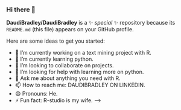 ### Hi there 👋
**DaudiBradley/DaudiBradley** is a ✨ _special_ ✨ repository because its `README.md` (this file) appears on your GitHub profile.

Here are some ideas to get you started:

- 🔭 I’m currently  working on  a text mining project with R.
- 🌱 I’m currently learning python. 
- 👯 I’m looking to collaborate on projects.
- 🤔 I’m looking for help with learning more on python.
- 💬 Ask me about anything you need with R. 
- 📫 How to reach me: DAUDIBRADLEY ON LINKEDIN.
- 😄 Pronouns: He.
- ⚡ Fun fact: R-studio is my wife.
-->
